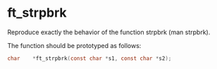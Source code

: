 # ft_strpbrk

Reproduce exactly the behavior of the function strpbrk
(man strpbrk).

The function should be prototyped as follows:
``` c
char	*ft_strpbrk(const char *s1, const char *s2);
```